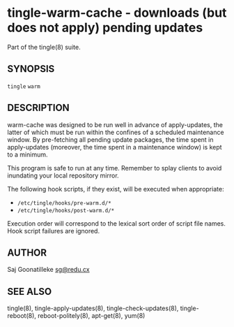 tingle-warm-cache - downloads (but does not apply) pending updates
==================================================================

Part of the tingle(8) suite.

## SYNOPSIS

`tingle` `warm`

## DESCRIPTION

warm-cache was designed to be run well in advance of apply-updates, the 
latter of which must be run within the confines of a scheduled 
maintenance window.  By pre-fetching all pending update packages, the 
time spent in apply-updates (moreover, the time spent in a maintenance 
window) is kept to a minimum.

This program is safe to run at any time.  Remember to splay clients 
to avoid inundating your local repository mirror.

The following hook scripts, if they exist, will be executed when 
appropriate:

- `/etc/tingle/hooks/pre-warm.d/*`
- `/etc/tingle/hooks/post-warm.d/*`

Execution order will correspond to the lexical sort order of script 
file names.  Hook script failures are ignored.

## AUTHOR

Saj Goonatilleke <sg@redu.cx>

## SEE ALSO

tingle(8), tingle-apply-updates(8), tingle-check-updates(8), 
tingle-reboot(8), reboot-politely(8), apt-get(8), yum(8)
